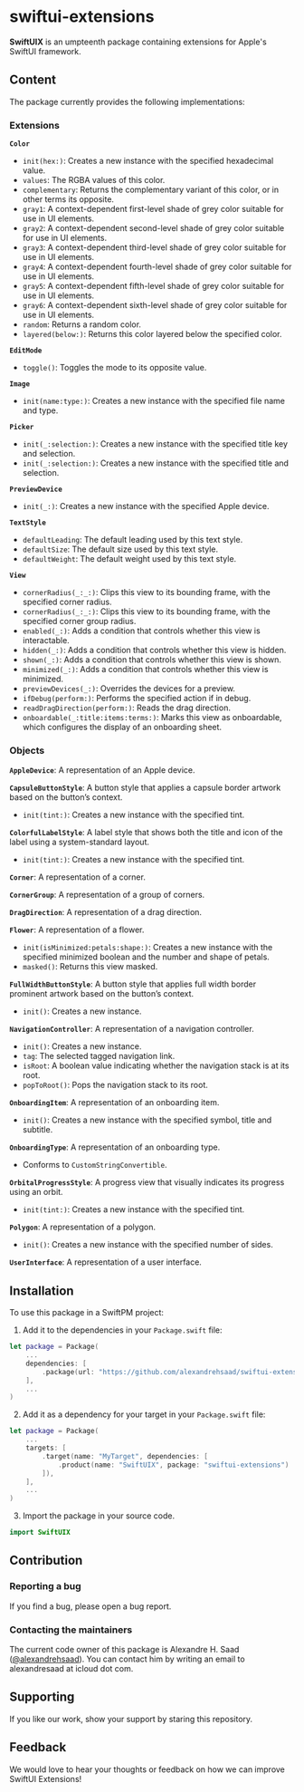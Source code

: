 # swiftui-extensions

**SwiftUIX** is an umpteenth package containing extensions for Apple's SwiftUI framework.

## Content

The package currently provides the following implementations:

### Extensions

**`Color`**

- `init(hex:)`: Creates a new instance with the specified hexadecimal value.
- `values`: The RGBA values of this color.
- `complementary`: Returns the complementary variant of this color, or in other terms its opposite.
- `gray1`: A context-dependent first-level shade of grey color suitable for use in UI elements.
- `gray2`: A context-dependent second-level shade of grey color suitable for use in UI elements.
- `gray3`: A context-dependent third-level shade of grey color suitable for use in UI elements.
- `gray4`: A context-dependent fourth-level shade of grey color suitable for use in UI elements.
- `gray5`: A context-dependent fifth-level shade of grey color suitable for use in UI elements.
- `gray6`: A context-dependent sixth-level shade of grey color suitable for use in UI elements.
- `random`: Returns a random color.
- `layered(below:)`: Returns this color layered below the specified color.

**`EditMode`**

- `toggle()`: Toggles the mode to its opposite value.

**`Image`**

- `init(name:type:)`: Creates a new instance with the specified file name and type.

**`Picker`**

- `init(_:selection:)`: Creates a new instance with the specified title key and selection.
- `init(_:selection:)`: Creates a new instance with the specified title and selection.

**`PreviewDevice`**

- `init(_:)`: Creates a new instance with the specified Apple device.

**`TextStyle`**

- `defaultLeading`: The default leading used by this text style.
- `defaultSize`:  The default size used by this text style.
- `defaultWeight`: The default weight used by this text style.

**`View`**

- `cornerRadius(_:_:)`: Clips this view to its bounding frame, with the specified corner radius.
- `cornerRadius(_:_:)`: Clips this view to its bounding frame, with the specified corner group radius.
- `enabled(_:)`: Adds a condition that controls whether this view is interactable.
- `hidden(_:)`: Adds a condition that controls whether this view is hidden.
- `shown(_:)`: Adds a condition that controls whether this view is shown.
- `minimized(_:)`: Adds a condition that controls whether this view is minimized.
- `previewDevices(_:)`: Overrides the devices for a preview.
- `ifDebug(perform:)`: Performs the specified action if in debug.
- `readDragDirection(perform:)`: Reads the drag direction.
- `onboardable(_:title:items:terms:)`: Marks this view as onboardable, which configures the display of an onboarding sheet.

### Objects

**`AppleDevice`**: A representation of an Apple device.

**`CapsuleButtonStyle`**: A button style that applies a capsule border artwork based on the button’s context.

- `init(tint:)`: Creates a new instance with the specified tint.

**`ColorfulLabelStyle`**: A label style that shows both the title and icon of the label using a system-standard layout.

- `init(tint:)`: Creates a new instance with the specified tint.

**`Corner`**: A representation of a corner.

**`CornerGroup`**: A representation of a group of corners.

**`DragDirection`**: A representation of a drag direction.

**`Flower`**: A representation of a flower.

- `init(isMinimized:petals:shape:)`: Creates a new instance with the specified minimized boolean and the number and shape of petals.
- `masked()`: Returns this view masked.

**`FullWidthButtonStyle`**: A button style that applies full width border prominent artwork based on the button’s context.

- `init()`: Creates a new instance.

**`NavigationController`**: A representation of a navigation controller.

- `init()`: Creates a new instance.
- `tag`: The selected tagged navigation link.
- `isRoot`: A boolean value indicating whether the navigation stack is at its root.
- `popToRoot()`: Pops the navigation stack to its root.

**`OnboardingItem`**: A representation of an onboarding item.

- `init()`: Creates a new instance with the specified symbol, title and subtitle.

**`OnboardingType`**: A representation of an onboarding type.

- Conforms to `CustomStringConvertible`.

**`OrbitalProgressStyle`**: A progress view that visually indicates its progress using an orbit.

- `init(tint:)`: Creates a new instance with the specified tint.

**`Polygon`**: A representation of a polygon.

- `init()`: Creates a new instance with the specified number of sides.

**`UserInterface`**: A representation of a user interface.

## Installation

To use this package in a SwiftPM project:

1. Add it to the dependencies in your `Package.swift` file:

```swift
let package = Package(
    ...
    dependencies: [
        .package(url: "https://github.com/alexandrehsaad/swiftui-extensions.git", branch: "main")
    ],
    ...
)
```

2. Add it as a dependency for your target in your `Package.swift` file:

```swift
let package = Package(
    ...
    targets: [
        .target(name: "MyTarget", dependencies: [
            .product(name: "SwiftUIX", package: "swiftui-extensions")
        ]),
    ],
    ...
)
```

3. Import the package in your source code.

```swift
import SwiftUIX
```

## Contribution

### Reporting a bug

If you find a bug, please open a bug report.

### Contacting the maintainers

The current code owner of this package is Alexandre H. Saad ([@alexandrehsaad](https://github.com/alexandrehsaad)). You can contact him by writing an email to alexandresaad at icloud dot com.

## Supporting

If you like our work, show your support by staring this repository.

## Feedback

We would love to hear your thoughts or feedback on how we can improve SwiftUI Extensions!
